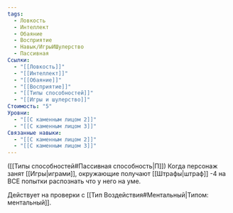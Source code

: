 ```yaml
---
tags:
  - Ловкость
  - Интеллект
  - Обаяние
  - Восприятие
  - Навык/ИгрыИШулерство
  - Пассивная
Ссылки:
  - "[[Ловкость]]"
  - "[[Интеллект]]"
  - "[[Обаяние]]"
  - "[[Восприятие]]"
  - "[[Типы способностей]]"
  - "[[Игры и шулерство]]"
Стоимость: "5"
Уровни:
  - "[[С каменным лицом 2]]"
  - "[[С каменным лицом 3]]"
Связанные навыки:
  - "[[С каменным лицом 2]]"
  - "[[С каменным лицом 3]]"
---
```

([[Типы способностей#Пассивная способность|П]]) Когда персонаж занят [[Игры|играми]], окружающие получают [[Штрафы|штраф]] -4 на ВСЕ попытки распознать что у него на уме.

Действует на проверки с [[Тип Воздействия#Ментальный|Типом: ментальный]]. 